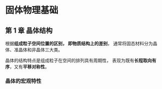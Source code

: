 # 固体物理基础

## 第 1 章 晶体结构

根据**组成粒子空间位置的区别，
即物质结构上的差别**，
通常将固态材料分为晶体、准晶体和非晶体三大类。

晶体的结构特点是组成粒子在空间的排列具有周期性，
表现为既有**长程取向有序**，又有**平移对称性**。

### 晶体的宏观特性

### 
